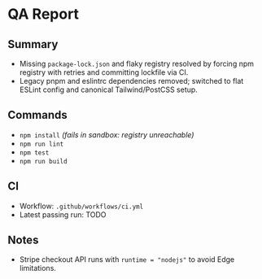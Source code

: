# QA Report

## Summary
- Missing `package-lock.json` and flaky registry resolved by forcing npm registry with retries and committing lockfile via CI.
- Legacy pnpm and eslintrc dependencies removed; switched to flat ESLint config and canonical Tailwind/PostCSS setup.

## Commands
- `npm install` *(fails in sandbox: registry unreachable)*
- `npm run lint`
- `npm test`
- `npm run build`

## CI
- Workflow: `.github/workflows/ci.yml`
- Latest passing run: TODO

## Notes
- Stripe checkout API runs with `runtime = "nodejs"` to avoid Edge limitations.
